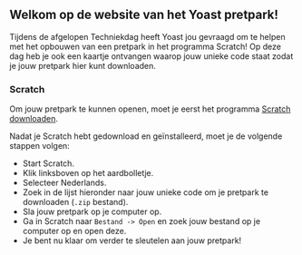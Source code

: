 ## Welkom op de website van het Yoast pretpark!

Tijdens de afgelopen Techniekdag heeft Yoast jou gevraagd om te helpen met het opbouwen van een pretpark in het programma Scratch!
Op deze dag heb je ook een kaartje ontvangen waarop jouw unieke code staat zodat je jouw pretpark hier kunt downloaden.

### Scratch

Om jouw pretpark te kunnen openen, moet je eerst het programma <a href="https://scratch.mit.edu/download#other" target="_blank">Scratch downloaden</a>.

Nadat je Scratch hebt gedownload en geïnstalleerd, moet je de volgende stappen volgen:

- Start Scratch.
- Klik linksboven op het aardbolletje.
- Selecteer Nederlands.
- Zoek in de lijst hieronder naar jouw unieke code om je pretpark te downloaden (`.zip` bestand).
- Sla jouw pretpark op je computer op.
- Ga in Scratch naar `Bestand -> Open` en zoek jouw bestand op je computer op en open deze.
- Je bent nu klaar om verder te sleutelen aan jouw pretpark!
